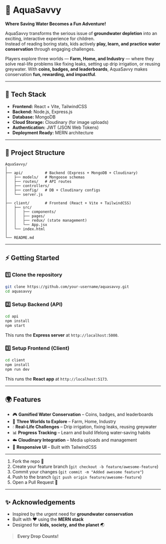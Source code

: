 # 🌊 AquaSavvy

**Where Saving Water Becomes a Fun Adventure!**  

AquaSavvy transforms the serious issue of **groundwater depletion** into an exciting, interactive experience for children.  
Instead of reading boring stats, kids actively **play, learn, and practice water conservation** through engaging challenges.  

Players explore three worlds — **Farm, Home, and Industry** — where they solve real-life problems like fixing leaks, setting up drip irrigation, or reusing greywater. With **coins, badges, and leaderboards**, AquaSavvy makes conservation **fun, rewarding, and impactful**.  

---

## 🚀 Tech Stack

- **Frontend:** React + Vite, TailwindCSS  
- **Backend:** Node.js, Express.js  
- **Database:** MongoDB  
- **Cloud Storage:** Cloudinary (for image uploads)  
- **Authentication:** JWT (JSON Web Tokens)  
- **Deployment Ready:** MERN architecture  

---

## 📂 Project Structure

```
AquaSavvy/
│
├── api/          # Backend (Express + MongoDB + Cloudinary)
│   ├── models/   # Mongoose schemas
│   ├── routes/   # API routes
│   ├── controllers/
│   ├── config/   # DB + Cloudinary configs
│   └── server.js
│
├── client/       # Frontend (React + Vite + TailwindCSS)
│   ├── src/
│   │   ├── components/
│   │   ├── pages/
│   │   ├── redux/ (state management)
│   │   └── App.jsx
│   └── index.html
│
└── README.md
```

---

## ⚡ Getting Started

### 1️⃣ Clone the repository
```bash
git clone https://github.com/your-username/aquasavvy.git
cd aquasavvy
```

### 2️⃣ Setup Backend (API)
```bash
cd api
npm install
npm start
```
This runs the **Express server** at `http://localhost:5000`.

### 3️⃣ Setup Frontend (Client)
```bash
cd client
npm install
npm run dev
```
This runs the **React app** at `http://localhost:5173`.

---

## 🌍 Features

- 🎮 **Gamified Water Conservation** – Coins, badges, and leaderboards  
- 🏡 **Three Worlds to Explore** – Farm, Home, Industry  
- 💧 **Real-Life Challenges** – Drip irrigation, fixing leaks, reusing greywater  
- 📊 **Progress Tracking** – Learn and build lifelong water-saving habits  
- ☁️ **Cloudinary Integration** – Media uploads and management  
- 🎨 **Responsive UI** – Built with TailwindCSS  

---


1. Fork the repo 🍴  
2. Create your feature branch (`git checkout -b feature/awesome-feature`)  
3. Commit your changes (`git commit -m "Added awesome feature"`)  
4. Push to the branch (`git push origin feature/awesome-feature`)  
5. Open a Pull Request 🚀  

---

## ✨ Acknowledgements

- Inspired by the urgent need for **groundwater conservation**  
- Built with ❤️ using the **MERN stack**  
- Designed for **kids, society, and the planet** 🌏  

> **Every Drop Counts!**
